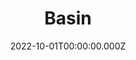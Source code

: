 ---
title: "Basin"
website: "https://usebasin.com/"
description: "Process, deliver, and securely store your submission data"
date: 2022-10-01T00:00:00.000Z
draft: false
category: ["Form"]
---